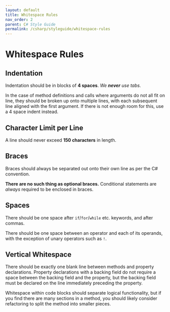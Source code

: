 ```yaml
---
layout: default
title: Whitespace Rules
nav_order: 2
parent: C# Style Guide
permalink: /csharp/styleguide/whitespace-rules
---
```


# Whitespace Rules

## Indentation
Indentation should be in blocks of **4 spaces**. *We **never** use tabs.*

In the case of method definitions and calls where arguments do not all fit on line, they should be broken up onto multiple lines, with each subsequent line
aligned with the first argument. If there is not enough room for this, use a 4 space indent instead.

## Character Limit per Line
A line should never exceed **150 characters** in length.

## Braces
Braces should always be separated out onto their own line as per the C# convention.

**There are no such thing as optional braces.** Conditional statements are *always* required to be enclosed in braces.

## Spaces
There should be one space after `if`/`for`/`while` etc. keywords, and after commas.

There should be one space between an operator and each of its operands, with the exception of unary operators such as `!`.

## Vertical Whitespace
There should be exactly one blank line between methods and property declarations. Property declarations with a backing field do not require a space between the
backing field and the property, but the backing field must be declared on the line immediately preceding the property.

Whitespace within code blocks should separate logical functionality, but if you find there are many sections in a method, you should likely consider refactoring
to split the method into smaller pieces.

